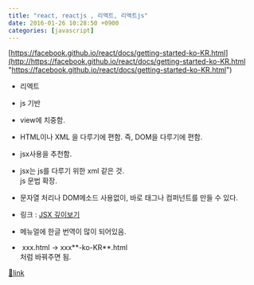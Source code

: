 ```yaml
---
title: "react, reactjs , 리엑트, 리엑트js"
date: 2016-01-26 10:28:50 +0900
categories: [javascript]
---
```


[https://facebook.github.io/react/docs/getting-started-ko-KR.html](http://https://facebook.github.io/react/docs/getting-started-ko-KR.html "https://facebook.github.io/react/docs/getting-started-ko-KR.html")  
- 리엑트
- js 기반
- view에 치중함.
- HTML이나 XML 을 다루기에 편함. 즉, DOM을 다루기에 편함.
- jsx사용을 추천함.
- jsx는 js를 다루기 위한 xml 같은 것.   
js 문법 확장.
- 문자열 처리나 DOM메소드 사용없이, 바로 태그나 컴퍼넌트를 만들 수 있다.
- 링크 : [JSX 깊이보기](https://facebook.github.io/react/docs/jsx-in-depth-ko-KR.html "JSX 깊이보기")

- 메뉴얼에 한글 번역이 많이 되어있음.
-  xxx.html -&gt; xxx**-ko-KR**.html   
처럼 바꿔주면 됨.






[🔗link](http://www.mins01.com/mh/tech/read/978)